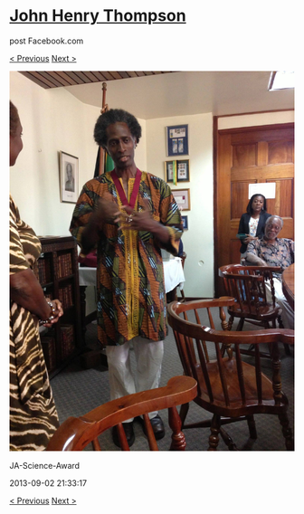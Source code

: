 # [John Henry Thompson](../README.md)
post Facebook.com

[< Previous](2013-09-02-40.md) [Next >](2013-09-02-42.md)

[![](../media/2013-09-02/JA-Science-Award-30.jpg)](../README.md)

JA-Science-Award

2013-09-02 21:33:17

[< Previous](2013-09-02-40.md) [Next >](2013-09-02-42.md)